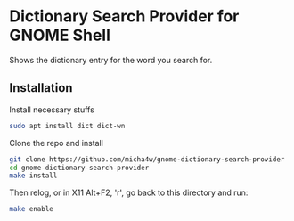 # Dictionary Search Provider for GNOME Shell
Shows the dictionary entry for the word you search for.

## Installation

Install necessary stuffs
```sh
sudo apt install dict dict-wn
```

Clone the repo and install
```sh
git clone https://github.com/micha4w/gnome-dictionary-search-provider
cd gnome-dictionary-search-provider
make install
```

Then relog, or in X11 Alt+F2, 'r', go back to this directory and run:
```sh
make enable
```
